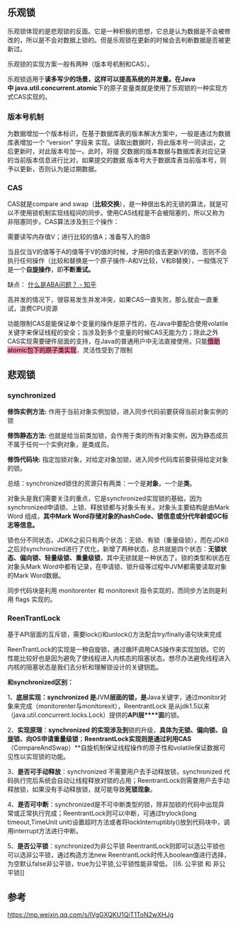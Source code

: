 ## 乐观锁

乐观锁体现的是悲观锁的反面。它是一种积极的思想，它总是认为数据是不会被修改的，所以是不会对数据上锁的。但是乐观锁在更新的时候会去判断数据是否被更新过。

乐观锁的实现方案一般有两种（版本号机制和CAS）。

乐观锁适用于**读多写少的场景，这样可以提高系统的并发量。在Java中 java.util.concurrent.atomic**下的原子变量类就是使用了乐观锁的一种实现方式CAS实现的。

### 版本号机制

为数据增加一个版本标识，在基于数据库表的版本解决方案中，一般是通过为数据库表增加一个 “version” 字段来 实现。读取出数据时，将此版本号一同读出，之后更新时，对此版本号加一。此时，将提 交数据的版本数据与数据库表对应记录的当前版本信息进行比对，如果提交的数据 版本号大于数据库表当前版本号，则予以更新，否则认为是过期数据。

### CAS

CAS就是compare and swap（**比较交换**），是一种很出名的无锁的算法，就是可以不使用锁机制实现线程间的同步。使用CAS线程是不会被阻塞的，所以又称为非阻塞同步。CAS算法涉及到三个操作：

需要读写内存值V；进行比较的值A；准备写入的值B

当且仅当V的值等于A的值等于V的值的时候，才用B的值去更新V的值，否则不会执行任何操作（比较和替换是一个原子操作-A和V比较，V和B替换），一般情况下是一个**自旋操作**，即**不断重试。**

缺点：
[什么是ABA问题？ - 知乎](https://www.zhihu.com/question/23281499/answer/854522984)

高并发的情况下，很容易发生并发冲突，如果CAS一直失败，那么就会一直重试，浪费CPU资源

功能限制CAS是能保证单个变量的操作是原子性的，在Java中要配合使用volatile关键字来保证线程的安全；当涉及到多个变量的时候CAS无能为力；除此之外CAS实现需要硬件层面的支持，在Java的普通用户中无法直接使用，只能<mark style="background: #FF5582A6;">借助atomic包下的原子类实现</mark>，灵活性受到了限制

## 悲观锁
### synchronized

**修饰实例⽅法:** 作⽤于当前对象实例加锁，进⼊同步代码前要获得当前对象实例的锁

**修饰静态⽅法:** 也就是给当前类加锁，会作⽤于类的所有对象实例，因为静态成员不属于任何⼀个实例对象，是类成员。

**修饰代码块:** 指定加锁对象，对给定对象加锁，进⼊同步代码库前要获得给定对象的锁。

总结：synchronized锁住的资源只有两类：一个是**对象**，一个是**类**。

对象头是我们需要关注的重点，它是synchronized实现锁的基础，因为synchronized申请锁、上锁、释放锁都与对象头有关。对象头主要结构是由Mark Word 组成，**其中Mark Word存储对象的hashCode、锁信息或分代年龄或GC标志等信息。**

锁也分不同状态，JDK6之前只有两个状态：无锁、有锁（重量级锁），而在JDK6之后对synchronized进行了优化，新增了两种状态，总共就是四个状态：**无锁状态、偏向锁、轻量级锁、重量级锁**，其中无锁就是一种状态了。锁的类型和状态在对象头Mark Word中都有记录，在申请锁、锁升级等过程中JVM都需要读取对象的Mark Word数据。

同步代码块是利用 monitorenter 和 monitorexit 指令实现的，而同步方法则是利用 flags 实现的。

### ReenTrantLock

基于API层面的互斥锁，需要lock()和unlock()方法配合try/finally语句块来完成

ReenTrantLock的实现是一种自旋锁，通过循环调用CAS操作来实现加锁。它的性能比较好也是因为避免了使线程进入内核态的阻塞状态。想尽办法避免线程进入内核的阻塞状态是我们去分析和理解锁设计的关键钥匙。

**和synchronized区别：**

1、**底层实现：synchronized 是**JVM**层面的锁，是**Java关键字，通过monitor对象来完成（monitorenter与monitorexit），ReentrantLock 是从jdk1.5以来（java.util.concurrent.locks.Lock）提供的**API层****面**的锁。

2、**实现原理**：**synchronized 的实现涉及到**锁的升级，**具体为无锁、偏向锁、自旋锁、向OS申请重量级锁**；**ReentrantLock实现则是通过利用CAS**（CompareAndSwap）**自旋机制保证线程操作的原子性和volatile保证数据可见性以实现锁的功能。

3、**是否可手动释放**：synchronized 不需要用户去手动释放锁，synchronized 代码执行完后系统会自动让线程释放对锁的占用；ReentrantLock则需要用户去手动释放锁，如果没有手动释放锁，就可能导致**死锁现象**。

4、**是否可中断**：synchronized是不可中断类型的锁，除非加锁的代码中出现异常或正常执行完成；ReentrantLock则可以中断，可通过trylock(long timeout,TimeUnit unit)设置超时方法或者将lockInterruptibly()放到代码块中，调用interrupt方法进行中断。

5、**是否公平锁**：synchronized为非公平锁 ReentrantLock则即可以选公平锁也可以选非公平锁，通过构造方法new ReentrantLock时传入boolean值进行选择，为空默认false非公平锁，true为公平锁,公平锁性能非常低。 [[6. 公平锁 和 非公平锁]]


## 参考

https://mp.weixin.qq.com/s/IVgGXQKU1QiT1ToN2wXHJg

